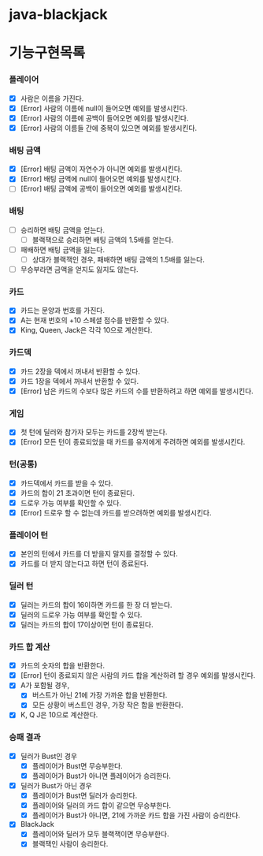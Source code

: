 # java-blackjack

# 기능구현목록

### 플레이어
- [x] 사람은 이름을 가진다.
- [x] [Error] 사람의 이름에 null이 들어오면 예외를 발생시킨다.
- [x] [Error] 사람의 이름에 공백이 들어오면 예외를 발생시킨다.
- [x] [Error] 사람의 이름들 간에 중복이 있으면 예외를 발생시킨다.

### 배팅 금액
- [x] [Error] 배팅 금액이 자연수가 아니면 예외를 발생시킨다.
- [x] [Error] 배팅 금액에 null이 들어오면 예외를 발생시킨다.
- [ ] [Error] 배팅 금액에 공백이 들어오면 예외를 발생시킨다.

### 배팅
- [ ] 승리하면 배팅 금액을 얻는다.
  - [ ] 블랙잭으로 승리하면 배팅 금액의 1.5배를 얻는다.
- [ ] 패배하면 배팅 금액을 잃는다.
  - [ ] 상대가 블랙잭인 경우, 패배하면 배팅 금액의 1.5배를 잃는다.
- [ ] 무승부라면 금액을 얻지도 잃지도 않는다.

### 카드
- [x] 카드는 문양과 번호를 가진다.
- [x] A는 현재 번호의 +10 스페셜 점수를 반환할 수 있다.
- [x] King, Queen, Jack은 각각 10으로 계산한다.

### 카드덱
- [x] 카드 2장을 덱에서 꺼내서 반환할 수 있다.
- [x] 카드 1장을 덱에서 꺼내서 반환할 수 있다.
- [x] [Error] 남은 카드의 수보다 많은 카드의 수를 반환하려고 하면 예외를 발생시킨다.

### 게임
- [x] 첫 턴에 딜러와 참가자 모두는 카드를 2장씩 받는다.
- [x] [Error] 모든 턴이 종료되었을 때 카드를 유저에게 주려하면 예외를 발생시킨다.

### 턴(공통)
- [x] 카드덱에서 카드를 받을 수 있다.
- [x] 카드의 합이 21 초과이면 턴이 종료된다.
- [x] 드로우 가능 여부를 확인할 수 있다.
- [x] [Error] 드로우 할 수 없는데 카드를 받으려하면 예외를 발생시킨다.

### 플레이어 턴
- [x] 본인의 턴에서 카드를 더 받을지 말지를 결정할 수 있다.
- [x] 카드를 더 받지 않는다고 하면 턴이 종료된다.

### 딜러 턴
- [x] 딜러는 카드의 합이 16이하면 카드를 한 장 더 받는다.
- [x] 딜러의 드로우 가능 여부를 확인할 수 있다.
- [x] 딜러는 카드의 합이 17이상이면 턴이 종료된다.

### 카드 합 계산
- [x] 카드의 숫자의 합을 반환한다.
- [x] [Error] 턴이 종료되지 않은 사람의 카드 합을 계산하려 할 경우 예외를 발생시킨다.
- [x] A가 포함될 경우,
    - [x] 버스트가 아닌 21에 가장 가까운 합을 반환한다.
    - [x] 모든 상황이 버스트인 경우, 가장 작은 합을 반환한다.
- [x] K, Q J은 10으로 계산한다.

### 승패 결과
- [x] 딜러가 Bust인 경우
    - [x] 플레이어가 Bust면 무승부한다.
    - [x] 플레이어가 Bust가 아니면 플레이어가 승리한다.
- [x] 딜러가 Bust가 아닌 경우
    - [x] 플레이어가 Bust면 딜러가 승리한다.
    - [x] 플레이어와 딜러의 카드 합이 같으면 무승부한다.
    - [x] 플레이어가 Bust가 아니면, 21에 가까운 카드 합을 가진 사람이 승리한다.
- [x] BlackJack
    - [x] 플레이어와 딜러가 모두 블랙잭이면 무승부한다.
    - [x] 블랙잭인 사람이 승리한다.